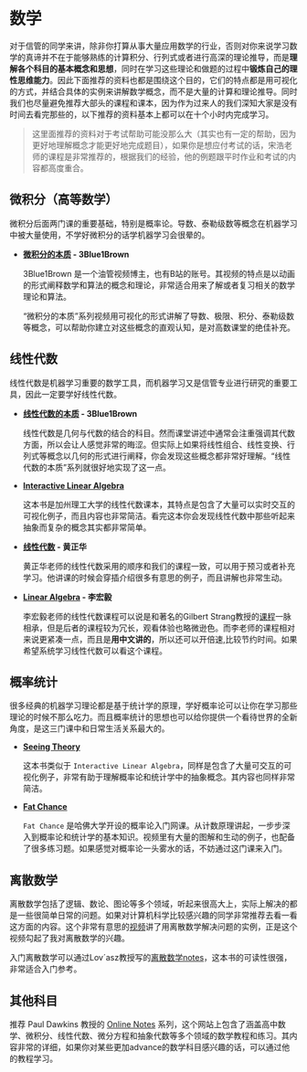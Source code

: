 # 数学

对于信管的同学来讲，除非你打算从事大量应用数学的行业，否则对你来说学习数学的真谛并不在于能够熟练的计算积分、行列式或者进行高深的理论推导，而是**理解各个科目的基本概念和思想**，同时在学习这些理论和做题的过程中**锻炼自己的理性思维能力**。因此下面推荐的资料也都是围绕这个目的，它们的特点都是用可视化的方式，并结合具体的实例来讲解数学概念，而不是大量的计算和理论推导。同时我们也尽量避免推荐大部头的课程和课本，因为作为过来人的我们深知大家是没有时间去看完那些的，以下推荐的资料基本上都可以在十个小时内完成学习。

> 这里面推荐的资料对于考试帮助可能没那么大（其实也有一定的帮助，因为更好地理解概念才能更好地完成题目），如果你是想应付考试的话，宋浩老师的课程是非常推荐的，根据我们的经验，他的例题跟平时作业和考试的内容都高度重合。

## 微积分（高等数学）

微积分后面两门课的重要基础，特别是概率论。导数、泰勒级数等概念在机器学习中被大量使用，不学好微积分的话学机器学习会很晕的。

- **[微积分的本质](https://www.bilibili.com/video/BV1qW411N7FU) - 3Blue1Brown**

  3Blue1Brown 是一个油管视频博主，也有B站的账号。其视频的特点是以动画的形式阐释数学和算法的概念和理论，非常适合用来了解或者复习相关的数学理论和算法。

  “微积分的本质”系列视频用可视化的形式讲解了导数、极限、积分、泰勒级数等概念，可以帮助你建立对这些概念的直观认知，是对高数课堂的绝佳补充。

## 线性代数

线性代数是机器学习重要的数学工具，而机器学习又是信管专业进行研究的重要工具，因此一定要学好线性代数。

- **[线性代数的本质](https://www.bilibili.com/video/BV1Ys411k7yQ) - 3Blue1Brown**

  线性代数是几何与代数的结合的科目。然而课堂讲述中通常会注重强调其代数方面，所以会让人感觉非常的晦涩。但实际上如果将线性组合、线性变换、行列式等概念以几何的形式进行阐释，你会发现这些概念都非常好理解。“线性代数的本质”系列就很好地实现了这一点。

- **[Interactive Linear Algebra](https://textbooks.math.gatech.edu/ila/)**

  这本书是加州理工大学的线性代数课本，其特点是包含了大量可以实时交互的可视化例子，而且内容也非常简洁。看完这本你会发现线性代数中那些听起来抽象而复杂的概念其实都非常简单。

- **[线性代数](https://www.icourse163.org/course/WHU-1205721810?from=searchPage&outVendor=zw_mooc_pcssjg_) - 黄正华**

  黄正华老师的线性代数采用的顺序和我们的课程一致，可以用于预习或者补充学习。他讲课的时候会穿插介绍很多有意思的例子，而且讲解也非常生动。

- **[Linear Algebra](https://www.bilibili.com/video/BV1Bb411C7Xd) - 李宏毅**
  
  李宏毅老师的线性代数课程可以说是和著名的Gilbert Strang教授的[课程](https://www.bilibili.com/video/BV1zx411g7gq)一脉相承，但是后者的课程较为冗长，观看体验也略微逊色。而李老师的课程相对来说更紧凑一点，而且是**用中文讲的**，所以还可以开倍速,比较节约时间。如果希望系统学习线性代数可以看这个课程。

## 概率统计

很多经典的机器学习理论都是基于统计学的原理，学好概率论可以让你在学习那些理论的时候不那么吃力。而且概率统计的思想也可以给你提供一个看待世界的全新角度，是这三门课中和日常生活关系最大的。

- **[Seeing Theory](https://seeing-theory.brown.edu/)**

  这本书类似于 `Interactive Linear Algebra`，同样是包含了大量可交互的可视化例子，非常有助于理解概率论和统计学中的抽象概念。其内容也同样非常简洁。

- **[Fat Chance](https://pll.harvard.edu/course/fat-chance-probability-ground?delta=3)**

  `Fat Chance` 是哈佛大学开设的概率论入门网课。从计数原理讲起，一步步深入到概率论和统计学的基本知识。视频里有大量的图解和生动的例子，也配备了很多练习题。如果感觉对概率论一头雾水的话，不妨通过这门课来入门。

## 离散数学

离散数学包括了逻辑、数论、图论等多个领域，听起来很高大上，实际上解决的都是一些很简单日常的问题。如果对计算机科学比较感兴趣的同学非常推荐去看一看这方面的内容。这个非常有意思的[视频](https://www.youtube.com/watch?v=eSFA1Fp8jcU)讲了用离散数学解决问题的实例，正是这个视频勾起了我对离散数学的兴趣。

入门离散数学可以通过Lov´asz教授写的[离散数学notes](https://cims.nyu.edu/~regev/teaching/discrete_math_fall_2005/dmbook.pdf)，这本书的可读性很强，非常适合入门参考。

## 其他科目
推荐 Paul Dawkins 教授的 [Online Notes](https://tutorial.math.lamar.edu/) 系列，这个网站上包含了涵盖高中数学、微积分、线性代数、微分方程和抽象代数等多个领域的数学教程和练习。其内容非常的详细，如果你对某些更加advance的数学科目感兴趣的话，可以通过他的教程学习。

